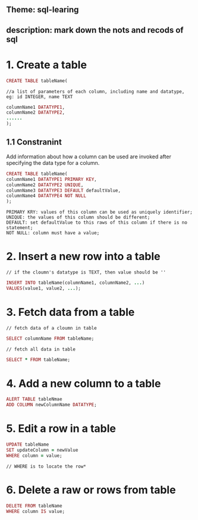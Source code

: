 ## Theme: sql-learing
## description: mark down the nots and recods of sql

# 1. Create a table
```ruby
CREATE TABLE tableName(
```
    //a list of parameters of each column, including name and datatype, eg: id INTEGER, name TEXT
```ruby
columnName1 DATATYPE1,
columnName2 DATATYPE2,
......
);

```
## 1.1 Constranint
Add information about how a column can be used are invoked after specifying the data type for a column. 
```ruby
CREATE TABLE tableName(
columnName1 DATATYPE1 PRIMARY KEY,
columnName2 DATATYPE2 UNIQUE,
columnName3 DATATYPE3 DEFAULT defaultValue,
columnName4 DATATYPE4 NOT NULL
);
```
    PRIMARY KRY: values of this column can be used as uniquely identifier;
    UNIQUE: the values of this column should be different;
    DEFAULT: set defaultValue to this raws of this column if there is no statement;
    NOT NULL: column must have a value;
# 2. Insert a new row into a table

    // if the cloumn's datatype is TEXT, then value should be ''
```ruby
INSERT INTO tableName(columnName1, columnName2, ...)
VALUES(value1, value2, ...);
```
# 3. Fetch data from a table
    // fetch data of a cloumn in table
```ruby
SELECT columnName FROM tableName; 
```
    // fetch all data in table
```ruby
SELECT * FROM tableName;
```
# 4. Add a new column to a table
```ruby
ALERT TABLE tableNmae
ADD COLUMN newColumnName DATATYPE;
```
# 5. Edit a row in a table
```ruby
UPDATE tableName
SET updateColumn = newValue
WHERE column = value;
```
    // WHERE is to locate the row*
# 6. Delete a raw or rows from table
```ruby
DELETE FROM tableName
WHERE column IS value;
```
